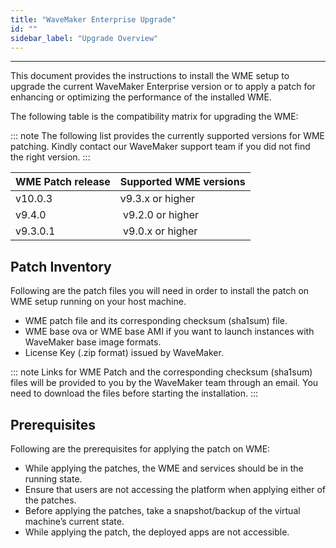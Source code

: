 ```yaml
---
title: "WaveMaker Enterprise Upgrade"
id: ""
sidebar_label: "Upgrade Overview"
---
```

---

This document provides the instructions to install the WME setup to upgrade the current WaveMaker Enterprise version or to apply a patch for enhancing or optimizing the performance of the installed WME.

The following table is the compatibility matrix for upgrading the WME:

::: note
The following list provides the currently supported versions for WME patching. Kindly contact our WaveMaker support team if you did not find the right version.
:::

| **WME Patch release** | **Supported WME versions** |
| --- | --- |
| v10.0.3 | v9.3.x or higher |
| v9.4.0 |  v9.2.0 or higher |
| v9.3.0.1 |  v9.0.x or higher |

## Patch Inventory

Following are the patch files you will need in order to install the patch on WME setup running on your host machine.

- WME patch file and its corresponding checksum (sha1sum) file.
- WME base ova or WME base AMI if you want to launch instances with WaveMaker base image formats.
- License Key (.zip format) issued by WaveMaker.

::: note
Links for WME Patch and the corresponding checksum (sha1sum) files will be provided to you by the WaveMaker team through an email. You need to download the files before starting the installation.
:::


## Prerequisites

Following are the prerequisites for applying the patch on WME:

- While applying the patches, the WME and services should be in the running state.
- Ensure that users are not accessing the platform when applying either of the patches.
- Before applying the patches, take a snapshot/backup of the virtual machine’s current state. 
- While applying the patch, the deployed apps are not accessible. 
